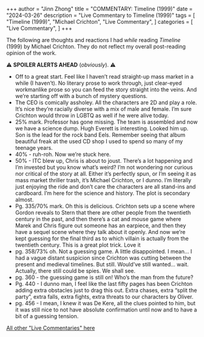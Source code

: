 +++
author = "Jinn Zhong"
title = "COMMENTARY: Timeline (1999)"
date = "2024-03-26"
description = "Live Commentary to Timeline (1999)"
tags = [
    "Timeline (1999)",
    "Michael Crichton",
    "Live Commentary",
]
categories = [
    "Live Commentary",
]
+++

The following are thoughts and reactions I had _while_ reading _Timeline_ (1999) by Michael Crichton. They do not reflect my overall post-reading opinion of the work. 

:warning: **SPOILER ALERTS AHEAD** (_obviously_). :warning:

* Off to a great start. Feel like I haven’t read straight-up mass market in a while (I haven’t). No literary prose to work through, just clear-eyed workmanlike prose so you can feed the story straight into the veins. And we’re starting off with a bunch of mystery questions.
* The CEO is comically assholey. All the characters are 2D and play a role. It’s nice they’re racially diverse with a mix of male and female. I’m sure Crichton would throw in LGBTQ as well if he were alive today.
* 25% mark. Professor has gone missing. The team is assembled and now we have a science dump. Hugh Everett is interesting. Looked him up. Son is the lead for the rock band Eels. Remember seeing that album beautiful freak at the used CD shop I used to spend so many of my teenage years.
* 40% - ruh-roh. Now we’re stuck here.
* 50% - ITC blew up, Chris is about to joust. There’s a lot happening and I’m invested but you know what’s weird? I’m not wondering nor curious nor critical of the story at all. Either it’s perfectly spun, or I’m seeing it as mass market thriller trash, it’s Michael Crichton, or I dunno. I’m literally just enjoying the ride and don’t care the characters are all stand-ins and cardboard. I’m here for the science and history. The plot is secondary almost. 
* Pg. 335/70% mark. Oh this is delicious. Crichton sets up a scene where Gordon reveals to Stern that there are other people from the twentieth century in the past, and then there’s a cat and mouse game where Marek and Chris figure out someone has an earpiece, and then they have a sequel scene where they talk about it openly. And now we’re kept guessing for the final third as to which villain is actually from the twentieth century. This is a great plot trick. Love it
* pg. 358/73% oh. Not a guessing game. A little disappointed. I mean… I had a vague distant suspicion since Crichton was cutting between the present and medieval timelines. But still. Would’ve still wanted… wait. Actually, there still could be spies. We shall see.
* pg. 360 - the guessing game is still on! Who’s the man from the future?
* Pg. 440 - I dunno man, I feel like the last fifty pages has been Crichton adding extra obstacles just to drag this out. Extra chases, extra “split the party”, extra falls, extra fights, extra threats to our characters by Oliver. 
* pg. 456 - I mean, I knew it was De Kere, all the clues pointed to him, but it was still nice to not have absolute confirmation until now and to have a bit of a guessing tension. 

[All other "Live Commentaries" here](https://journal.jinnzhong.com/categories/live-commentary/)
